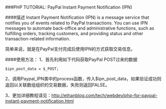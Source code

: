 ###PHP TUTORIAL: PayPal Instant Payment Notification (IPN)

####描述
Instant Payment Notification (IPN) is a message service that notifies you of events related to PayPal transactions. You can use IPN messages to automate back-office and administrative functions, such as fulfilling orders, tracking customers, and providing status and other transaction-related information.


简单来说，就是在PayPal支付完成后使用IPN的方式获取交易信息。


####使用方法：
1、首先利用如下代码获取PayPal POST过来的数据


    $ipn_post_data = $_POST;


2、调用Paypal_IPN类中的process函数，传入$ipn_post_data，如果验证成功则返回以关联数组组织的交易数据，失败则返回FALSE。


3、更加详细教程请见：http://ethanblog.com/tech/webdev/php-for-paypal-instant-payment-notification.html
